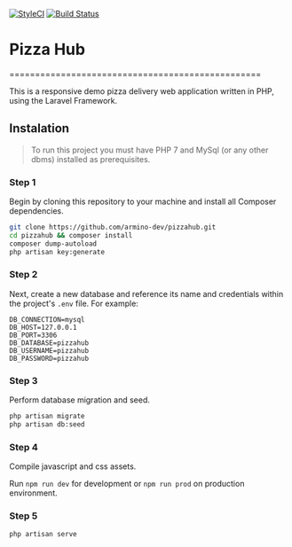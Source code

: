 [![StyleCI](https://github.styleci.io/repos/274407419/shield?branch=master)](https://github.styleci.io/repos/274407419?branch=master) [![Build Status](https://travis-ci.com/armino-dev/pizzahub.svg?branch=master)](https://travis-ci.com/armino-dev/pizzahub)

# Pizza Hub

=================================================

This is a responsive demo pizza delivery web application written in PHP, using the Laravel Framework.

## Instalation

> To run this project you must have PHP 7 and MySql (or any other dbms) installed as prerequisites.

### Step 1

Begin by cloning this repository to your machine and install all Composer dependencies.

```bash
git clone https://github.com/armino-dev/pizzahub.git
cd pizzahub && composer install
composer dump-autoload
php artisan key:generate
```

### Step 2

Next, create a new database and reference its name and credentials within the project's `.env` file.
For example:

```
DB_CONNECTION=mysql
DB_HOST=127.0.0.1
DB_PORT=3306
DB_DATABASE=pizzahub
DB_USERNAME=pizzahub
DB_PASSWORD=pizzahub

```

### Step 3

Perform database migration and seed.

```bash
php artisan migrate
php artisan db:seed
```

### Step 4

Compile javascript and css assets.

Run `npm run dev` for development or `npm run prod` on production environment.

### Step 5

```bash
php artisan serve
```
